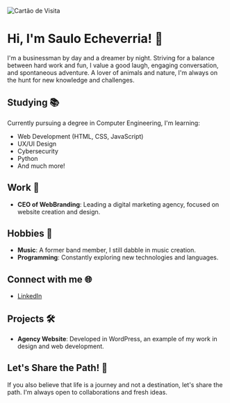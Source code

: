 ![Cartão de Visita](https://webbranding.io/wp-content/uploads/2023/08/Cartao-de-visita-Paisagem-preto-cinza.jpg)


# Hi, I'm Saulo Echeverria! 👋

I'm a businessman by day and a dreamer by night. Striving for a balance between hard work and fun, I value a good laugh, engaging conversation, and spontaneous adventure. A lover of animals and nature, I'm always on the hunt for new knowledge and challenges.

## Studying 📚
Currently pursuing a degree in Computer Engineering, I'm learning:
- Web Development (HTML, CSS, JavaScript)
- UX/UI Design
- Cybersecurity
- Python
- And much more!

## Work 💼
- **CEO of WebBranding**: Leading a digital marketing agency, focused on website creation and design.

## Hobbies 🎵
- **Music**: A former band member, I still dabble in music creation.
- **Programming**: Constantly exploring new technologies and languages.

## Connect with me 🌐
- [LinkedIn](www.linkedin.com/in/saulo-echeverria-04543714b)

## Projects 🛠️
- **Agency Website**: Developed in WordPress, an example of my work in design and web development.

## Let's Share the Path! 🚀
If you also believe that life is a journey and not a destination, let's share the path. I'm always open to collaborations and fresh ideas.
